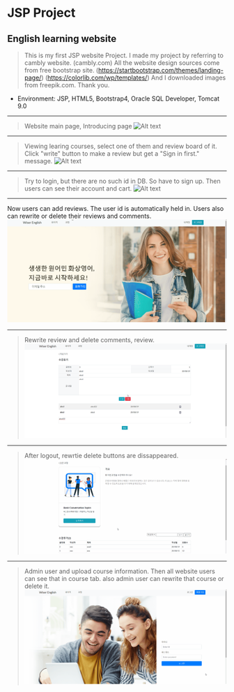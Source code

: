# JSP Project
## English learning website
> This is my first JSP website Project. I made my project by referring to cambly website. (cambly.com) All the website design sources come from free bootstrap site. (https://startbootstrap.com/themes/landing-page/) (https://colorlib.com/wp/templates/) And I downloaded images from freepik.com. Thank you.
+ Environment: JSP, HTML5, Bootstrap4, Oracle SQL Developer, Tomcat 9.0
***
>Website main page, Introducing page
![Alt text](gifs/1_index,%20about%20jsp.gif)
***
>Viewing learing courses, select one of them and review board of it. Click "write" button to make a review but get a "Sign in first." message. 
![Alt text](gifs/2_courseList%20CourseDetail%20jsp.gif)
***
>Try to login, but there are no such id in DB. So have to sign up. Then users can see their account and cart.
![Alt text](gifs/3_join,%20login%20jsp.gif)
***
Now users can add reviews. The user id is automatically held in. Users also can rewrite or delete their reviews and comments.
![Alt text](gifs/4_courseDetail,%20boardList,%20boardInsert%20jsp.gif)
***
>Rewrite review and delete comments, review.
![Alt text](gifs/5_boardDetail_update,delete,%20CommentList_delete%20jsp.gif)
***
>After logout, rewrtie delete buttons are dissappeared.
![Alt text](gifs/6_logout.gif)
***
>Admin user and upload course information. Then all website users can see that in course tab. also admin user can rewrite that course or delete it. 
![Alt text](gifs/7_adminlogin,%20classInsert%20jsp.gif)